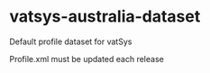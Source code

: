 # vatsys-australia-dataset
Default profile dataset for vatSys

Profile.xml must be updated each release

